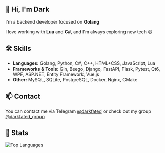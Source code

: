 ## 👋 Hi, I'm Dark

I'm a backend developer focused on **Golang**

I love working with **Lua** and **C#**, and I'm always exploring new tech 😄

## 🛠 Skills

- **Languages:** Golang, Python, C#, C++, HTML+CSS, JavaScript, Lua
- **Frameworks & Tools:** Gin, Beego, Django, FastAPI, Flask, Pytest, Qt6, WPF, ASP.NET, Entity Framework, Vue.js
- **Other:** MySQL, SQLite, PostgreSQL, Docker, Nginx, CMake

## 📫 Contact
You can contact me via Telegram [@darkfated](https://t.me/darkfated) or check out my group [@darkfated_group](https://t.me/darkfated_group)

## 📅 Stats

![Top Languages](https://github-readme-stats.vercel.app/api/top-langs/?username=darkfated&layout=compact&theme=dark&hide_border=true)

